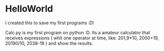 # HelloWorld
I created this to save my first programs :D!

Calc.py is my first program on python :D. Its a amateur calculator that receives expressions ( whit one operator at time, like: 201,9*10, 2000+19, 20190/10, 2038-19 ) and show the results.
